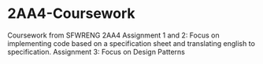 # 2AA4-Coursework
Coursework from SFWRENG 2AA4
Assignment 1 and 2: Focus on implementing code based on a specification sheet and translating english to specification.
Assignment 3: Focus on Design Patterns

